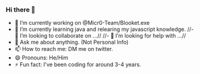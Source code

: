 ### Hi there 👋

- 🔭 I’m currently working on @Micr0-Team/Blooket.exe
- 🌱 I’m currently learning java and relearing my javascript knowledge.
//- 👯 I’m looking to collaborate on ...//
//- 🤔 I’m looking for help with ...//
- 💬 Ask me about anything. (Not Personal Info)
- 📫 How to reach me: DM me on twitter.
- 😄 Pronouns: He/Him 
- ⚡ Fun fact: I've been coding for around 3-4 years.
